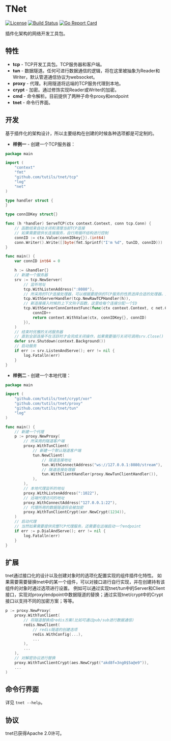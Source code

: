 # TNet

[![License](https://img.shields.io/:license-apache-blue.svg)](https://opensource.org/licenses/Apache-2.0)
[![Build Status](https://travis-ci.com/tutils/tnet.svg?branch=master)](https://travis-ci.com/tutils/tnet)
[![Go Report Card](https://goreportcard.com/badge/github.com/tutils/tnet)](https://goreportcard.com/report/github.com/tutils/tnet)

插件化架构的网络开发工具包。

## 特性

- **tcp** - TCP开发工具包。TCP服务器和客户端。
- **tun** - 数据隧道。任何可进行数据通信的逻辑，将在这里被抽象为Reader和Writer，默认管道通信协议为websocket。
- **proxy** - 代理。利用隧道将远端的TCP服务代理到本地。
- **crypt** - 加密。通过修饰实现Reader或Writer的加密。
- **cmd** - 命令解析。目前提供了两种子命令proxy和endpoint
- **tnet** - 命令行界面。

## 开发

基于插件化的架构设计，所以主要结构在创建的时候各种选项都是可定制的。

- **样例一** - 创建一个TCP服务器：

```go
package main

import (
    "context"
    "fmt"
    "github.com/tutils/tnet/tcp"
    "log"
    "net"
)

type handler struct {
}

type connIDKey struct{}

func (h *handler) ServeTCP(ctx context.Context, conn tcp.Conn) {
    // 函数结束自动关闭和清理当前TCP连接
	// 如果需要提供长连接服务，自行用循环结构进行控制
    connID := ctx.Value(connIDkey{}).(int64)
    conn.Writer().Write([]byte(fmt.Sprintf("I'm %d", tunID, connID)))
}

func main() {
    var connID int64 = 0

    h := &handler{}
    // 新建一个服务器
    srv := tcp.NewServer(
        // 监听地址
        tcp.WithListenAddress(":8080"),
    	// 所采用的TCP连接处理器，可以根据要提供的TCP服务的性质选择合适的处理器。这里使用原始TCP处理器
        tcp.WithServerHandler(tcp.NewRawTCPHandler(h)),
        // 新连接接入时候的上下文钩子函数，这里给每个连接分配一个ID
        tcp.WithServerConnContextFunc(func(ctx context.Context, c net.Conn) context.Context {
            connID++
            return context.WithValue(ctx, connIDKey{}, connID)
        }),
    )
    // 结束时优雅的关闭服务器
    // 直到全部连接不在活跃时才会完成关闭操作，如果需要强行关闭可调用srv.Close()
    defer srv.Shutdown(context.Background())
    // 启动服务
    if err := srv.ListenAndServe(); err != nil {
        log.Fatalln(err)
    }
}
```

- **样例二** - 创建一个本地代理：

```go
package main

import (
    "github.com/tutils/tnet/crypt/xor"
    "github.com/tutils/tnet/proxy"
    "github.com/tutils/tnet/tun"
    "log"
)

func main() {
    // 新建一个代理
    p := proxy.NewProxy(
    	// 所采用的隧道客户端
        proxy.WithTunClient(
            // 新建一个默认隧道客户端
            tun.NewClient(
            	// 隧道连接地址
                tun.WithConnectAddress("ws://127.0.0.1:8080/stream"),
                // 隧道连接处理器
                tun.WithClientHandler(proxy.NewTunClientHandler()),
            ),
        ),
        // 本地代理监听的地址
        proxy.WithListenAddress(":1022"),
        // 远端代理访问的地址
        proxy.WithConnectAddress("127.0.0.1:22"),
        // 代理所用的数据隧道将会被加密
        proxy.WithTunClientCrypt(xor.NewCrypt(1234)),
    )
    // 启动代理
    // 当然如果需要提供完整TCP代理服务，还需要在远端启动一个endpoint
    if err := p.DialAndServe(); err != nil {
        log.Fatalln(err)
    }
}
```

## 扩展

tnet通过接口化的设计以及创建对象时的选项化配置实现的组件插件化特性。
如果需要需要替换tnet中的某一个组件，可以对接口进行自行实现，并在创建持有该组件的对象时通过选项进行设置。
例如可以通过实现tnet/tun中的Server和Client接口，实现对proxy/endpoint中数据隧道的替换；通过实现tnet/crypt中的Crypt接口以支持不同的加密方案；等等。

```go
p := proxy.NewProxy(
    proxy.WithTunClient(
        // 将隧道替换成redis方案(比如可通过pub/sub进行数据通信)
        redis.NewClient(
            // redis隧道的创建选项
            redis.WithConfig(...),
            ...
        ),
        ...
    ),
    // 对解密协议进行替换
    proxy.WithTunClientCrypt(aes.NewCrypt("akd8f=3ng0$5a@e9")),
    ...
)

```
## 命令行界面

详见 ```tnet --help```。

## 协议

tnet已获得Apache 2.0许可。
